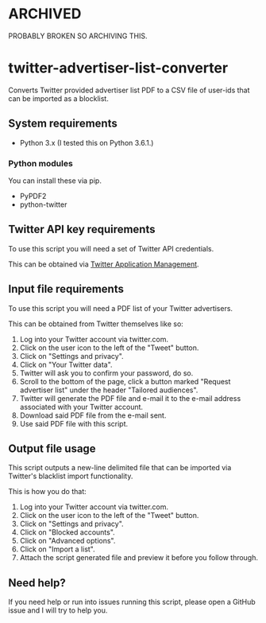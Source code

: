 # ARCHIVED

PROBABLY BROKEN SO ARCHIVING THIS.

# twitter-advertiser-list-converter
Converts Twitter provided advertiser list PDF to a CSV file of user-ids that can be imported as a blocklist.

## System requirements

- Python 3.x (I tested this on Python 3.6.1.)

### Python modules

You can install these via pip.

- PyPDF2
- python-twitter

## Twitter API key requirements
To use this script you will need a set of Twitter API credentials.

This can be obtained via [Twitter Application Management](https://apps.twitter.com/).

## Input file requirements
To use this script you will need a PDF list of your Twitter advertisers.

This can be obtained from Twitter themselves like so:
1. Log into your Twitter account via twitter.com.
2. Click on the user icon to the left of the "Tweet" button.
3. Click on "Settings and privacy".
4. Click on "Your Twitter data".
5. Twitter will ask you to confirm your password, do so.
6. Scroll to the bottom of the page, click a button marked "Request advertiser list" under the header "Tailored audiences".
7. Twitter will generate the PDF file and e-mail it to the e-mail address associated with your Twitter account.
8. Download said PDF file from the e-mail sent.
9. Use said PDF file with this script.

## Output file usage
This script outputs a new-line delimited file that can be imported via Twitter's blacklist import functionality.

This is how you do that:
1. Log into your Twitter account via twitter.com.
2. Click on the user icon to the left of the "Tweet" button.
3. Click on "Settings and privacy".
4. Click on "Blocked accounts".
5. Click on "Advanced options".
6. Click on "Import a list".
7. Attach the script generated file and preview it before you follow through.

## Need help?
If you need help or run into issues running this script, please open a GitHub issue and I will try to help you.
